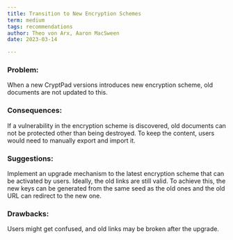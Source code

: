 ```yaml
---
title: Transition to New Encryption Schemes
term: medium
tags: recommendations
author: Theo von Arx, Aaron MacSween
date: 2023-03-14

---
```


### Problem:

When a new CryptPad versions introduces new encryption scheme, old
documents are not updated to this.

### Consequences:

If a vulnerability in the encryption scheme is discovered, old documents
can not be protected other than being destroyed. To keep the content,
users would need to manually export and import it.

### Suggestions:

Implement an upgrade mechanism to the latest encryption scheme that can
be activated by users. Ideally, the old links are still valid. To
achieve this, the new keys can be generated from the same seed as the
old ones and the old URL can redirect to the new one.

### Drawbacks:

Users might get confused, and old links may be broken after the upgrade.

